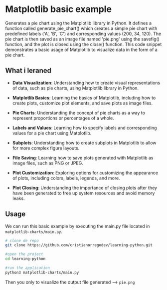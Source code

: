 # Matplotlib basic example

Generates a pie chart using the Matplotlib library in Python. It defines a function called generate_pie_chart() which creates a simple pie chart with predefined labels ('A', 'B', 'C') and corresponding values (200, 34, 120). The pie chart is then saved as an image file named 'pie.png' using the savefig() function, and the plot is closed using the close() function. This code snippet demonstrates a basic usage of Matplotlib to visualize data in the form of a pie chart.

## What i leraned

-   **Data Visualization**: Understanding how to create visual representations of data, such as pie charts, using Matplotlib library in Python.

-   **Matplotlib Basics**: Learning the basics of Matplotlib, including how to create plots, customize plot elements, and save plots as image files.

-   **Pie Charts**: Understanding the concept of pie charts as a way to represent proportions or percentages of a whole.

-   **Labels and Values**: Learning how to specify labels and corresponding values for a pie chart using Matplotlib.

-   **Subplots**: Understanding how to create subplots in Matplotlib to allow for more complex figure layouts.

-   **File Saving**: Learning how to save plots generated with Matplotlib as image files, such as PNG or JPEG.

-   **Plot Customization**: Exploring options for customizing the appearance of plots, including colors, labels, legends, and more.

-   **Plot Closing**: Understanding the importance of closing plots after they have been generated to free up system resources and avoid memory leaks.

## Usage

We can run this basic example by executing the main.py file located in `matplotlib-charts/main.py`.

```sh
# clone de repo
git clone https://github.com/cristianorregodev/learning-python.git

#open the project
cd learning-python

#run the application
python3 matplotlib-charts/main.py

```

Then you only to visualize the output file generated --> `pie.png`
